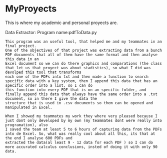 # MyProyects
This is where my academic and personal proyects are. 

Data Extractor:
  Program name:pdfToData.py

    This program was an useful tool, that helped me and my teammates in an final project.
    One of the objectives of that project was extracting data from a bunch PDF documents that all of them have the same format and then analyse this data in an
    Excel document so we can do there graphics and comparations (the class that let us that proyect was about stadistics), so what I did was devolped this tool that transforms
    each one of the PDFs into txt and then made a function to search specific data with a key system, then I append this data that has an specific order into a list, so I can do 
    this function into every PDF that is on an specific folder, and finally append this data that always have the same order into a .txt document, so in there I give the data the
    structure that is used in .csv documents so them can be opened and manipulated in Excel.

    When I showed my teammates my work they where very pleased because I just dont only developed by my own (my teammates dont were really into programation), also
    I saved the team at least 5 to 6 hours of capturing data from the PDFs into de Excel. So, what was really cool about all this, its that at the end I analyse 600 PDFs and 
    extracted the data(al least 9 - 12 data for each PDF ) so I can do more accurated calculus conclusions, insted of doing it with only 90 data.

